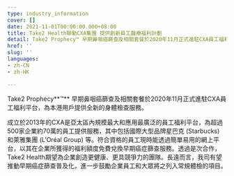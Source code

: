 ```yaml
---
type: industry_information
cover: []
date: 2021-11-01T00:00:00.000+08:00
title: Take2 Health聯動CXA集團 提供創新員工醫療福利計劃
detail: Take2 Prophecy™ 早期鼻咽癌篩查及相關套餐於2020年11月正式進駐CXA員工福利平台，為本港用戶提供全新的身體檢查服務。
href: ''
slug: ''
languages:
- zh-CN
- zh-HK

---
```

Take2 Prophecy**™** 早期鼻咽癌篩查及相關套餐於2020年11月正式進駐CXA員工福利平台，為本港用戶提供全新的身體檢查服務。

成立於2013年的CXA是亞太區內規模最大和應用最廣泛的員工福利平台，為超過500家企業約70萬的員工提供服務，其中包括國際大型品牌星巴克 (Starbucks) 和萊雅集團 (L'Oréal Group) 等。符合資格的員工現時能透過簡單易用的網上平台，以其在企業所獲得的福利額度免費兌換早期癌症篩查服務。透過是次合作，Take2 Health期望為企業創造更健康、更具競爭力的團隊。長遠而言，我司有望推動早期癌症篩查普及化，進一步鼓勵企業員工和大眾將之列入常規體檢的項目。